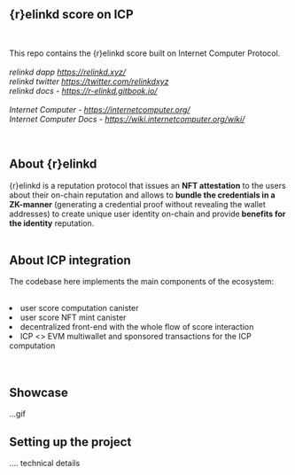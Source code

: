 ## {r}elinkd score on ICP
<br>

This repo contains the {r}elinkd score built on Internet Computer Protocol.
<br>
<br>
<i>relinkd dapp https://relinkd.xyz/ <br>
relinkd twitter https://twitter.com/relinkdxyz <br>
relinkd docs - https://r-elinkd.gitbook.io/ <br>
<br>
Internet Computer - https://internetcomputer.org/ <br>
Internet Computer Docs - https://wiki.internetcomputer.org/wiki/

<br>
</i>

## About {r}elinkd 
{r}elinkd is a reputation protocol that issues an <b>NFT attestation</b> to the users about their on-chain reputation and allows to <b>bundle the credentials in a ZK-manner</b> (generating a credential proof without revealing the wallet addresses) to create unique user identity on-chain and provide<b> benefits for the identity</b> reputation. 
<br>
<br>
## About ICP integration
The codebase here implements the main components of the ecosystem:
 <br>
 <br>
<li>user score computation canister</li>
<li>user score NFT mint canister</li>
<li>decentralized front-end with the whole flow of score interaction</li>
<li>ICP <> EVM multiwallet and sponsored transactions for the ICP computation</li>
<br>
<br>

## Showcase 
...gif 
  
## Setting up the project
.... technical details 
